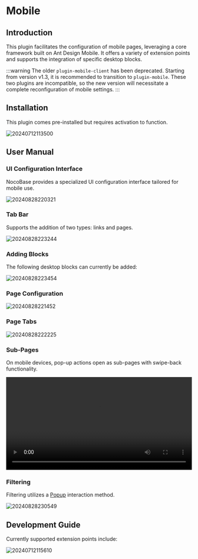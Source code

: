 # Mobile

<PluginInfo name="mobile"></PluginInfo>

## Introduction

This plugin facilitates the configuration of mobile pages, leveraging a core framework built on Ant Design Mobile. It offers a variety of extension points and supports the integration of specific desktop blocks.

:::warning
The older `plugin-mobile-client` has been deprecated. Starting from version v1.3, it is recommended to transition to `plugin-mobile`. These two plugins are incompatible, so the new version will necessitate a complete reconfiguration of mobile settings.
:::

## Installation

This plugin comes pre-installed but requires activation to function.

![20240712113500](https://static-docs.nocobase.com/20240712113500.png)

## User Manual

### UI Configuration Interface

NocoBase provides a specialized UI configuration interface tailored for mobile use.

![20240828220321](https://static-docs.nocobase.com/20240828220321.png)

### Tab Bar

Supports the addition of two types: links and pages.

![20240828223244](https://static-docs.nocobase.com/20240828223244.png)

### Adding Blocks

The following desktop blocks can currently be added:

![20240828223454](https://static-docs.nocobase.com/20240828223454.png)

### Page Configuration

![20240828221452](https://static-docs.nocobase.com/20240828221452.png)

### Page Tabs

![20240828222225](https://static-docs.nocobase.com/20240828222225.png)

### Sub-Pages

On mobile devices, pop-up actions open as sub-pages with swipe-back functionality.

<video width="100%" controls>
  <source src="https://static-docs.nocobase.com/20240828222736_rec_.mp4" type="video/mp4">
</video>

### Filtering

Filtering utilizes a [Popup](https://mobile.ant.design/components/popup) interaction method.

![20240828230549](https://static-docs.nocobase.com/20240828230549.png)

## Development Guide

Currently supported extension points include:

![20240712115610](https://static-docs.nocobase.com/20240712115610.png)
